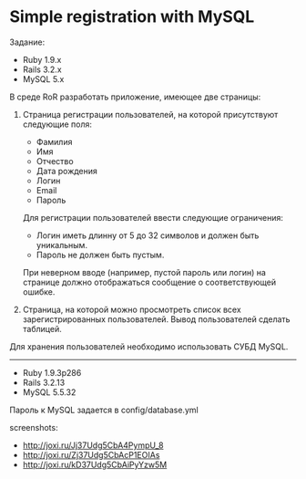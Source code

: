 Simple registration with MySQL
=================

Задание: 

* Ruby 1.9.x
* Rails 3.2.x
* MySQL 5.x

В среде RoR разработать приложение, имеющее две страницы:

1. Страница регистрации пользователей, на которой присутствуют
   следующие поля:
   - Фамилия
   - Имя
   - Отчество
   - Дата рождения
   - Логин
   - Email
   - Пароль

   Для регистрации пользователей ввести следующие ограничения:

     - Логин иметь длинну от 5 до 32 символов и должен быть уникальным.
     - Пароль не должен быть пустым.

   При неверном вводе (например, пустой пароль или логин) на странице
   должно отображаться сообщение о соответствующей ошибке.

2. Страница, на которой можно просмотреть список всех зарегистрированных пользователей.
Вывод пользователей сделать таблицей.

Для хранения пользователей необходимо использовать СУБД MySQL.

----------------------------

* Ruby 1.9.3p286
* Rails 3.2.13
* MySQL 5.5.32

Пароль к MySQL задается в config/database.yml

screenshots:

+ http://joxi.ru/Jj37Udg5CbA4PympU_8
+ http://joxi.ru/Zj37Udg5CbAcP1EOIAs
+ http://joxi.ru/kD37Udg5CbAiPyYzw5M

